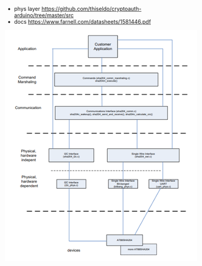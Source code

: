 - phys layer https://github.com/thiseldo/cryptoauth-arduino/tree/master/src
- docs https://www.farnell.com/datasheets/1581446.pdf

![image](lib.png)
